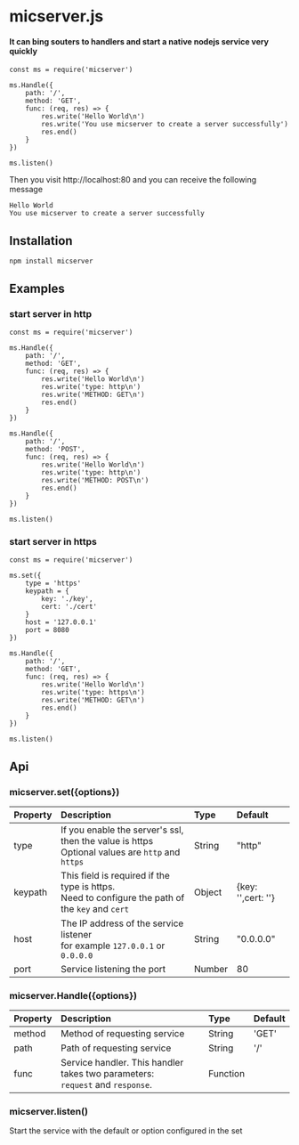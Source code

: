 # micserver.js

#### It can bing souters to handlers and start a native nodejs service very quickly
```
const ms = require('micserver')

ms.Handle({
    path: '/',
    method: 'GET',
    func: (req, res) => {
        res.write('Hello World\n')
        res.write('You use micserver to create a server successfully')
        res.end()
    }
})

ms.listen()
```

Then you visit http://localhost:80 and you can receive the following message

```
Hello World
You use micserver to create a server successfully
```

## Installation

```npm install micserver```

## Examples

### start server in http
```
const ms = require('micserver')

ms.Handle({
    path: '/',
    method: 'GET',
    func: (req, res) => {
        res.write('Hello World\n')
        res.write('type: http\n')
        res.write('METHOD: GET\n')
        res.end()
    }
})

ms.Handle({
    path: '/',
    method: 'POST',
    func: (req, res) => {
        res.write('Hello World\n')
        res.write('type: http\n')
        res.write('METHOD: POST\n')
        res.end()
    }
})

ms.listen()
```

### start server in https
```
const ms = require('micserver')

ms.set({
    type = 'https'
    keypath = {
        key: './key',
        cert: './cert'
    }
    host = '127.0.0.1'
    port = 8080
})

ms.Handle({
    path: '/',
    method: 'GET',
    func: (req, res) => {
        res.write('Hello World\n')
        res.write('type: https\n')
        res.write('METHOD: GET\n')
        res.end()
    }
})

ms.listen()
```

## Api

### micserver.set({options})
|Property|Description|Type|Default|
|:-|:-|:-|:-|
|type|If you enable the server's ssl, then the value is https<br>Optional values are `http` and `https`|String|"http"|
|keypath|This field is required if the type is https.<br>Need to configure the path of the `key` and `cert`|Object|{key: '',cert: ''}|
|host|The IP address of the service listener<br>for example `127.0.0.1` or `0.0.0.0`|String|"0.0.0.0"|
|port|Service listening the port|Number|80|

### micserver.Handle({options})
|Property|Description|Type|Default|
|:-|:-|:-|:-|
|method|Method of requesting service|String|'GET'|
|path|Path of requesting service|String|'/'|
|func|Service handler. This handler takes two parameters: <br>`request` and `response`.|Function||

### micserver.listen()

Start the service with the default or option configured in the set
